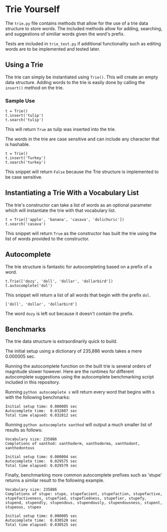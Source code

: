 # Trie Yourself
The `trie.py` file contains methods that allow for the use of a trie data structure to store words. The included methods allow for adding, searching, and suggestions of similiar words given the word's prefix. 

Tests are included in `trie_test.py` if additional functionality such as editing words are to be implemented and tested later. 

## Using a Trie
The trie can simply be instantiated using `Trie()`. This will create an empty data structure. Adding words to the trie is easily done by calling the `insert()` method on the trie.

### Sample Use

```
t = Trie()
t.insert('tulip')
t.search('tulip')
```

This will return `True` as tulip was inserted into the trie. 

The words in the trie are case sensitive and can include any character that is hashable.

```
t = Trie()
t.insert('Turkey')
t.search('turkey')
```

This snippet will return `False` because the Trie structure is implemented to be case sensitive.

## Instantiating a Trie With a Vocabulary List
The trie's constructor can take a list of words as an optional parameter which will instantiate the trie with that vocabulary list.

```
t = Trie(['apple', 'banana', 'casava', 'dolichuric'])
t.search('casava')
```

This snippet will return `True` as the constructor has built the trie using the list of words provided to the constructor.

## Autocomplete
The trie structure is fantastic for autocompleting based on a prefix of a word.

```
t.Trie(['dozy', 'doll', 'dollar', 'dollarbird'])
t.autocomplete('dol')
```

This snippet will return a list of all words that begin with the prefix `dol`.

```
['doll', 'dollar', 'dollarbird']
```

The word `dozy` is left out because it doesn't contain the prefix.

## Benchmarks
The trie data structure is extraordinarily quick to build.

The initial setup using a dictionary of 235,886 words takes a mere 0.000005 sec. 

Running the autocomplete function on the built trie is several orders of magnitude slower however. Here are the runtimes for different autocomplete suggestions using the autocomplete benchmarking script included in this repository.

Running `python autocomplete s` will return every word that begins with s with the following benchmarks:

```
Initial setup time: 0.000005 sec
Autocomplete time:  0.032807 sec
Total time elapsed: 0.032812 sec
```

Running `python autocomplete xanthod` will output a much smaller list of results as follows:

```
Vocabulary size: 235886
Completions of xanthod: xanthoderm, xanthoderma, xanthodont, xanthodontous

Initial setup time: 0.000004 sec
Autocomplete time:  0.029575 sec
Total time elapsed: 0.029579 sec
```

Finally, benchmarking more common autocomplete prefixes such as 'stupe' returns a similar result to the following example.

```
Vocabulary size: 235886
Completions of stupe: stupe, stupefacient, stupefaction, stupefactive, stupefactiveness, stupefied, stupefiedness, stupefier, stupefy, stupend, stupendly, stupendous, stupendously, stupendousness, stupent, stupeous, stupex

Initial setup time: 0.000005 sec
Autocomplete time:  0.030520 sec
Total time elapsed: 0.030525 sec
```